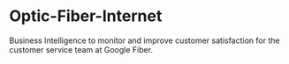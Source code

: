 # Optic-Fiber-Internet
Business Intelligence to monitor and improve customer satisfaction for the customer service team at Google Fiber.
